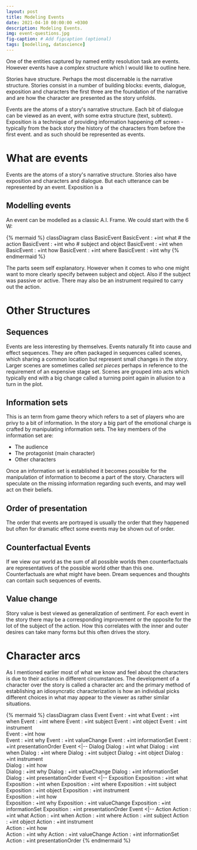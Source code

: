 ```yaml
---
layout: post
title: Modeling Events
date: 2021-04-10 00:00:00 +0300
description: Modeling Events. 
img: event-questions.jpg 
fig-caption: # Add figcaption (optional)
tags: [modelling, datascience] 
---
```


One of the entities captured by named entity resolution task are events. However events have a complex structure which I would like to outline here.

Stories have structure. Perhaps the most discernable is the narrative structure. Stories consist in a number of building blocks: events, dialogue, exposition and characters the first three are the foundation of the narrative and are how the character are presented as the story unfolds.

Events are the atoms of a story's narrative structure. Each bit of dialogue can be viewed as an event, with some extra structure (text, subtext). Exposition is a technique of providing information happening off screen - typically from the back story the history of the characters from before the first event. and as such should be represented as events.

# What are events

Events are the atoms of a story's narrative structure. Stories also have exposition and characters and dialogue. But each utterance can be represented by an event. Exposition is a

## Modelling events

An event can be modelled as a classic A.I. Frame. We could start with the 6 W:

{% mermaid %}
classDiagram
    class BasicEvent
    BasicEvent : +int what # the action
    BasicEvent : +int who  # subject and object
    BasicEvent : +int when 
    BasicEvent : +int how
    BasicEvent : +int where
    BasicEvent : +int why
{% endmermaid %}

The parts seem self explanatory. However when it comes to who one might want to more clearly specify between subject and object. Also if the subject was passive or active. There may also be an instrument required to carry out the action.

# Other Structures

## Sequences

Events are less interesting by themselves. Events naturally fit into cause and effect sequences. They are often packaged in sequences called scenes, which sharing a common location but represent small changes in the story. Larger scenes are sometimes called *set pieces* perhaps in reference to the requirement of an expensive stage set. Scenes are grouped into acts which typically end with a big change called a turning point again in allusion to a turn in the plot.

## Information sets

This is an term from game theory which refers to a set of players who are privy to a bit of information. In the story a big part of the emotional charge is crafted by manipulating information sets. The key members of the information set are:
- The audience
- The protagonist (main character)
- Other characters

Once an information set is established it becomes possible for the manipulation of information to become a part of the story. Characters will speculate on the missing information regarding such events, and may well act on their beliefs.

## Order of presentation

The order that events are portrayed is usually the order that they happened but often for dramatic effect some events may be shown out of order.

## Counterfactual Events

If we view our world as the sum of all possible worlds then counterfactuals are representatives of the possible world other than this one. Counterfactuals are what might have been. Dream sequences and thoughts can contain such sequences of events.

## Value change

Story value is best viewed as generalization of sentiment. For each event in the story there may be a corresponding improvement or the opposite for the lot of the subject of the action. How this correlates with the inner and outer desires can take many forms but this often drives the story.

 # Character arcs
 
 As I mentioned earlier most of what we know and feel about the characters is due to their actions in different circumstances. The development of a character over the story is called a character arc and the primary method of establishing an idiosyncratic characterization is how an individual picks different choices in what may appear to the viewer as rather similar situations.

{% mermaid %}
classDiagram
    class Event
    Event : +int what
    Event : +int when
    Event : +int where
    Event : +int subject
    Event : +int object
    Event : +int instrument    
    Event : +int how    
    Event : +int why
    Event : +int valueChange
    Event : +int informationSet
    Event : +int presentationOrder
    Event <|-- Dialog
    Dialog : +int what
    Dialog : +int when
    Dialog : +int where
    Dialog : +int subject
    Dialog : +int object
    Dialog : +int instrument    
    Dialog : +int how    
    Dialog : +int why
    Dialog : +int valueChange
    Dialog : +int informationSet
    Dialog : +int presentationOrder
    Event <|-- Exposition
    Exposition : +int what
    Exposition : +int when
    Exposition : +int where
    Exposition : +int subject
    Exposition : +int object
    Exposition : +int instrument    
    Exposition : +int how    
    Exposition : +int why
    Exposition : +int valueChange
    Exposition : +int informationSet
    Exposition : +int presentationOrder
    Event <|-- Action
    Action : +int what
    Action : +int when
    Action : +int where
    Action : +int subject
    Action : +int object
    Action : +int instrument    
    Action : +int how    
    Action : +int why
    Action : +int valueChange
    Action : +int informationSet
    Action : +int presentationOrder
{% endmermaid %}





